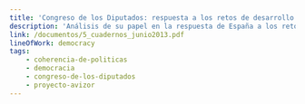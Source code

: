 ```yaml
---
title: 'Congreso de los Diputados: respuesta a los retos de desarrollo'
description: 'Análisis de su papel en la respuesta de España a los retos y problemas del Desarrollo Internacional'
link: /documentos/5_cuadernos_junio2013.pdf
lineOfWork: democracy
tags:
    - coherencia-de-politicas
    - democracia
    - congreso-de-los-diputados
    - proyecto-avizor
---
```

